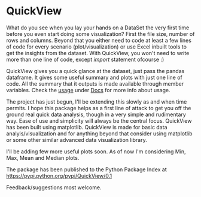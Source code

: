 # QuickView

What do you see when you lay your hands on a DataSet the very first time before you even start doing some visualization? First the file size, number of rows and columns. Beyond that you either need to code at least a few lines of code for every scenario (plot/visualization) or use Excel inbuilt tools to get the insights from the dataset. With QuickView, you won't need to write more than one line of code, except _import_ statement ofcourse :)

QuickView gives you a quick glance at the dataset, just pass the pandas dataframe. It gives some useful summary and plots with just one line of code. All the summary that it outputs is made available through member variables. Check the [usage](https://github.com/avannaldas/QuickView/blob/master/Docs/QuickView%20Usage.md) under [Docs](https://github.com/avannaldas/QuickView/blob/master/Docs) for more info about usage.

The project has just begun, I'll be extending this slowly as and when time permits. I hope this package helps as a first line of attack to get you off the ground real quick data analysis, though in a very simple and rudimentary way. Ease of use and simplicity will always be the central focus. QuickView has been built using matplotlib. QuickView is made for basic data analyis/visualization and for anything beyond that consider using matplotlib or some other similar advanced data visualization library.

I'll be adding few more useful plots soon. As of now I'm considering Min, Max, Mean and Median plots.

The package has been published to the Python Package Index at https://pypi.python.org/pypi/QuickView/0.1

Feedback/suggestions most welcome.
